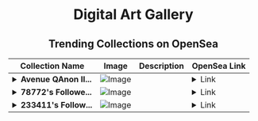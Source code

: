 <div align="center">

# Digital Art Gallery

## Trending Collections on OpenSea

| Collection Name                       | Image                                                                                     | Description                       | OpenSea Link                                                                                          |
|---------------------------------------|-------------------------------------------------------------------------------------------|-----------------------------------|--------------------------------------------------------------------------------------------------------|
| **<details><summary>Avenue QAnon Il...</summary>Avenue QAnon Illuminatus Token</details>** | ![Image](https://i.seadn.io/s/raw/files/4c5a1a6e0e7180a5953e86c1a42ea101.png?w=500&auto=format?w=200&auto=format) |  | <details><summary>Link</summary>[Avenue QAnon Illuminatus Token](https://opensea.io/collection/avenue-qanon-illuminatus-token)</details> |
| **<details><summary>78772's Followe...</summary>78772's Follower</details>** | ![Image](https://i.seadn.io/s/raw/files/19f9f090920392cc3650cbdf4361755b.png?w=500&auto=format?w=200&auto=format) |  | <details><summary>Link</summary>[78772's Follower](https://opensea.io/collection/78772-s-follower)</details> |
| **<details><summary>233411's Follow...</summary>233411's Follower</details>** | ![Image](https://i.seadn.io/s/raw/files/19f9f090920392cc3650cbdf4361755b.png?w=500&auto=format?w=200&auto=format) |  | <details><summary>Link</summary>[233411's Follower](https://opensea.io/collection/233411-s-follower)</details> |

</div>